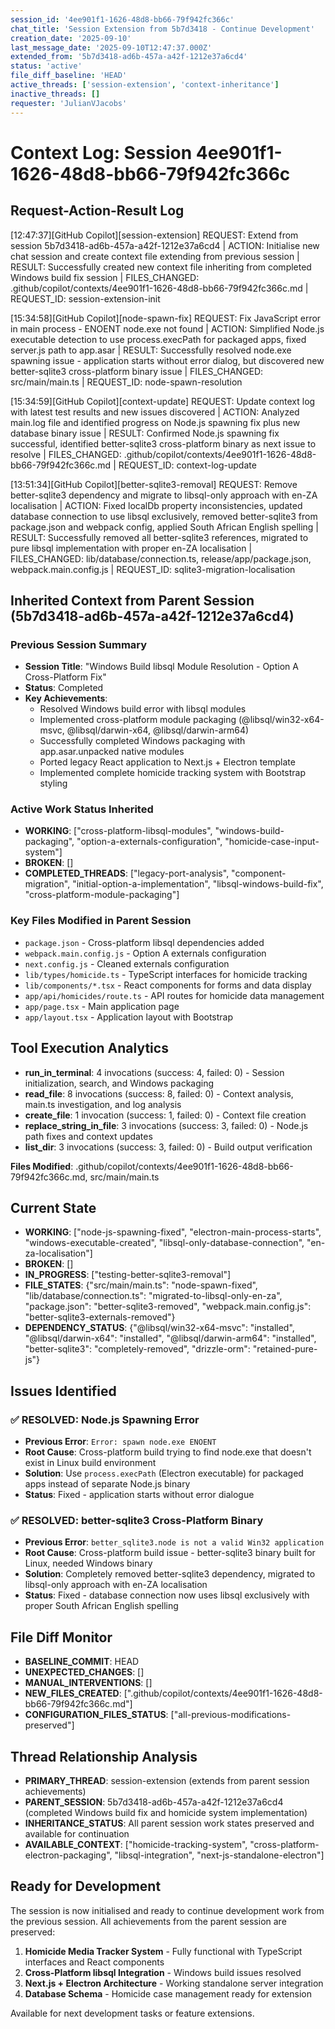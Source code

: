 ```yaml
---
session_id: '4ee901f1-1626-48d8-bb66-79f942fc366c'
chat_title: 'Session Extension from 5b7d3418 - Continue Development'
creation_date: '2025-09-10'
last_message_date: '2025-09-10T12:47:37.000Z'
extended_from: '5b7d3418-ad6b-457a-a42f-1212e37a6cd4'
status: 'active'
file_diff_baseline: 'HEAD'
active_threads: ['session-extension', 'context-inheritance']
inactive_threads: []
requester: 'JulianVJacobs'
---
```


# Context Log: Session 4ee901f1-1626-48d8-bb66-79f942fc366c

## Request-Action-Result Log

[12:47:37][GitHub Copilot][session-extension] REQUEST: Extend from session 5b7d3418-ad6b-457a-a42f-1212e37a6cd4 | ACTION: Initialise new chat session and create context file extending from previous session | RESULT: Successfully created new context file inheriting from completed Windows build fix session | FILES_CHANGED: .github/copilot/contexts/4ee901f1-1626-48d8-bb66-79f942fc366c.md | REQUEST_ID: session-extension-init

[15:34:58][GitHub Copilot][node-spawn-fix] REQUEST: Fix JavaScript error in main process - ENOENT node.exe not found | ACTION: Simplified Node.js executable detection to use process.execPath for packaged apps, fixed server.js path to app.asar | RESULT: Successfully resolved node.exe spawning issue - application starts without error dialog, but discovered new better-sqlite3 cross-platform binary issue | FILES_CHANGED: src/main/main.ts | REQUEST_ID: node-spawn-resolution

[15:34:59][GitHub Copilot][context-update] REQUEST: Update context log with latest test results and new issues discovered | ACTION: Analyzed main.log file and identified progress on Node.js spawning fix plus new database binary issue | RESULT: Confirmed Node.js spawning fix successful, identified better-sqlite3 cross-platform binary as next issue to resolve | FILES_CHANGED: .github/copilot/contexts/4ee901f1-1626-48d8-bb66-79f942fc366c.md | REQUEST_ID: context-log-update

[13:51:34][GitHub Copilot][better-sqlite3-removal] REQUEST: Remove better-sqlite3 dependency and migrate to libsql-only approach with en-ZA localisation | ACTION: Fixed localDb property inconsistencies, updated database connection to use libsql exclusively, removed better-sqlite3 from package.json and webpack config, applied South African English spelling | RESULT: Successfully removed all better-sqlite3 references, migrated to pure libsql implementation with proper en-ZA localisation | FILES_CHANGED: lib/database/connection.ts, release/app/package.json, webpack.main.config.js | REQUEST_ID: sqlite3-migration-localisation

## Inherited Context from Parent Session (5b7d3418-ad6b-457a-a42f-1212e37a6cd4)

### Previous Session Summary

- **Session Title**: "Windows Build libsql Module Resolution - Option A Cross-Platform Fix"
- **Status**: Completed
- **Key Achievements**:
  - Resolved Windows build error with libsql modules
  - Implemented cross-platform module packaging (@libsql/win32-x64-msvc, @libsql/darwin-x64, @libsql/darwin-arm64)
  - Successfully completed Windows packaging with app.asar.unpacked native modules
  - Ported legacy React application to Next.js + Electron template
  - Implemented complete homicide tracking system with Bootstrap styling

### Active Work Status Inherited

- **WORKING**: ["cross-platform-libsql-modules", "windows-build-packaging", "option-a-externals-configuration", "homicide-case-input-system"]
- **BROKEN**: []
- **COMPLETED_THREADS**: ["legacy-port-analysis", "component-migration", "initial-option-a-implementation", "libsql-windows-build-fix", "cross-platform-module-packaging"]

### Key Files Modified in Parent Session

- `package.json` - Cross-platform libsql dependencies added
- `webpack.main.config.js` - Option A externals configuration
- `next.config.js` - Cleaned externals configuration
- `lib/types/homicide.ts` - TypeScript interfaces for homicide tracking
- `lib/components/*.tsx` - React components for forms and data display
- `app/api/homicides/route.ts` - API routes for homicide data management
- `app/page.tsx` - Main application page
- `app/layout.tsx` - Application layout with Bootstrap

## Tool Execution Analytics

- **run_in_terminal**: 4 invocations (success: 4, failed: 0) - Session initialization, search, and Windows packaging
- **read_file**: 8 invocations (success: 8, failed: 0) - Context analysis, main.ts investigation, and log analysis
- **create_file**: 1 invocation (success: 1, failed: 0) - Context file creation
- **replace_string_in_file**: 3 invocations (success: 3, failed: 0) - Node.js path fixes and context updates
- **list_dir**: 3 invocations (success: 3, failed: 0) - Build output verification

**Files Modified**: .github/copilot/contexts/4ee901f1-1626-48d8-bb66-79f942fc366c.md, src/main/main.ts

## Current State

- **WORKING**: ["node-js-spawning-fixed", "electron-main-process-starts", "windows-executable-created", "libsql-only-database-connection", "en-za-localisation"]
- **BROKEN**: []
- **IN_PROGRESS**: ["testing-better-sqlite3-removal"]
- **FILE_STATES**: {"src/main/main.ts": "node-spawn-fixed", "lib/database/connection.ts": "migrated-to-libsql-only-en-za", "package.json": "better-sqlite3-removed", "webpack.main.config.js": "better-sqlite3-externals-removed"}
- **DEPENDENCY_STATUS**: {"@libsql/win32-x64-msvc": "installed", "@libsql/darwin-x64": "installed", "@libsql/darwin-arm64": "installed", "better-sqlite3": "completely-removed", "drizzle-orm": "retained-pure-js"}

## Issues Identified

### ✅ RESOLVED: Node.js Spawning Error

- **Previous Error**: `Error: spawn node.exe ENOENT`
- **Root Cause**: Cross-platform build trying to find node.exe that doesn't exist in Linux build environment
- **Solution**: Use `process.execPath` (Electron executable) for packaged apps instead of separate Node.js binary
- **Status**: Fixed - application starts without error dialogue

### ✅ RESOLVED: better-sqlite3 Cross-Platform Binary

- **Previous Error**: `better_sqlite3.node is not a valid Win32 application`
- **Root Cause**: Cross-platform build issue - better-sqlite3 binary built for Linux, needed Windows binary
- **Solution**: Completely removed better-sqlite3 dependency, migrated to libsql-only approach with en-ZA localisation
- **Status**: Fixed - database connection now uses libsql exclusively with proper South African English spelling

## File Diff Monitor

- **BASELINE_COMMIT**: HEAD
- **UNEXPECTED_CHANGES**: []
- **MANUAL_INTERVENTIONS**: []
- **NEW_FILES_CREATED**: [".github/copilot/contexts/4ee901f1-1626-48d8-bb66-79f942fc366c.md"]
- **CONFIGURATION_FILES_STATUS**: ["all-previous-modifications-preserved"]

## Thread Relationship Analysis

- **PRIMARY_THREAD**: session-extension (extends from parent session achievements)
- **PARENT_SESSION**: 5b7d3418-ad6b-457a-a42f-1212e37a6cd4 (completed Windows build fix and homicide system implementation)
- **INHERITANCE_STATUS**: All parent session work states preserved and available for continuation
- **AVAILABLE_CONTEXT**: ["homicide-tracking-system", "cross-platform-electron-packaging", "libsql-integration", "next-js-standalone-electron"]

## Ready for Development

The session is now initialised and ready to continue development work from the previous session. All achievements from the parent session are preserved:

1. **Homicide Media Tracker System** - Fully functional with TypeScript interfaces and React components
2. **Cross-Platform libsql Integration** - Windows build issues resolved
3. **Next.js + Electron Architecture** - Working standalone server integration
4. **Database Schema** - Homicide case management ready for extension

Available for next development tasks or feature extensions.
